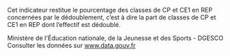 <p>
  Cet indicateur restitue le pourcentage des classes de CP et CE1 en REP concernées par le dédoublement, c’est à dire la part de classes de CP et CE1 en REP dont l’effectif est dédoublé.
</p>
<p>Ministère de l'Éducation nationale, de la Jeunesse et des Sports - DGESCO <br> Consulter les données sur <a target="_blank" href="https://www.data.gouv.fr/fr/datasets/barometre-des-resultats-de-laction-publique/">www.data.gouv.fr</a></p>
